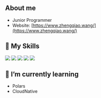 ## About me

- Junior Programmer
- Website: [https://www.zhengqiao.wang/](https://www.zhengqiao.wang/)

## 🌟 **My Skills** 

![](https://img.shields.io/badge/-Git-f05032?style=flat-square&logo=git&logoColor=fff)
![](https://img.shields.io/badge/-Linux-fcc624?style=flat-square&logo=Linux&logoColor=fff)
![](https://img.shields.io/badge/-Python-3776ab?style=flat-square&logo=Python&logoColor=fff)
![](https://img.shields.io/badge/-C-brightgreen?style=flat-square&logo=c&logoColor=fff)
![](https://img.shields.io/badge/-C++-green?style=flat-square&logo=c&logoColor=fff)

## 🌱 **I’m currently learning**

- Polars
- CloudNative

<!--
**ZhengqiaoWang/ZhengqiaoWang** is a ✨ _special_ ✨ repository because its `README.md` (this file) appears on your GitHub profile.

Here are some ideas to get you started:

- 🔭 I’m currently working on ...
- 🌱 I’m currently learning ...
- 👯 I’m looking to collaborate on ...
- 🤔 I’m looking for help with ...
- 💬 Ask me about ...
- 📫 How to reach me: ...
- 😄 Pronouns: ...
- ⚡ Fun fact: ...
-->
